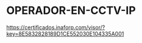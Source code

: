# OPERADOR-EN-CCTV-IP
https://certificados.inaforp.com/visor/?key=8E5832828189D1CE552030E104335A001
